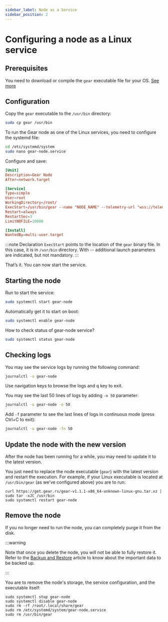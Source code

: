 ```yaml
---
sidebar_label: Node as a Service
sidebar_position: 2
---
```


# Сonfiguring a node as a Linux service

## Prerequisites

You need to download or compile the `gear` executable file for your OS. [See more](/docs/node/setting-up#install-with-pre-build-binary)

## Configuration

Copy the `gear` executable to the `/usr/bin` directory:

```bash
sudo cp gear /usr/bin
```

To run the Gear node as one of the Linux services, you need to configure the systemd file:

```bash
cd /etc/systemd/system
sudo nano gear-node.service
```

Configure and save:

```toml
[Unit]
Description=Gear Node
After=network.target

[Service]
Type=simple
User=root
WorkingDirectory=/root/
ExecStart=/usr/bin/gear --name "NODE_NAME" --telemetry-url "wss://telemetry.rs/submit 0"
Restart=always
RestartSec=3
LimitNOFILE=10000

[Install]
WantedBy=multi-user.target
```

:::note
Declaration `ExecStart` points to the location of the `gear` binary file. In this case, it is in `/usr/bin` directory.
With -- additional launch parameters are indicated, but not mandatory.
:::

That’s it. You can now start the service.

## Starting the node

Run to start the service:

```sh
sudo systemctl start gear-node
```

Automatically get it to start on boot:

```sh
sudo systemctl enable gear-node
```

How to check status of gear-node service?

```sh
sudo systemctl status gear-node
```

## Checking logs

You may see the service logs by running the following command:

```sh
journalctl -u gear-node
```

Use navigation keys to browse the logs and <kbd>q</kbd> key to exit.

You may see the last 50 lines of logs by adding `-n 50` parameter:

```sh
journalctl -u gear-node -n 50
```

Add `-f` parameter to see the last lines of logs in continuous mode (press Ctrl+C to exit):

```sh
journalctl -u gear-node -fn 50
```

## Update the node with the new version

After the node has been running for a while, you may need to update it to the latest version.

You just need to replace the node executable (`gear`) with the latest version and restart the execution. For example, if your Linux executable is located at `/usr/bin/gear` (as we've configured above) you are to run:

```
curl https://get.gear.rs/gear-v1.1.1-x86_64-unknown-linux-gnu.tar.xz | sudo tar -xJC /usr/bin
sudo systemctl restart gear-node
```

## Remove the node

If you no longer need to run the node, you can completely purge it from the disk.

:::warning

Note that once you delete the node, you will not be able to fully restore it. Refer to the [Backup and Restore](/docs/node/backup-restore) article to know about the important data to be backed up.

:::

You are to remove the node's storage, the service configuration, and the executable itself:

```
sudo systemctl stop gear-node
sudo systemctl disable gear-node
sudo rm -rf /root/.local/share/gear
sudo rm /etc/systemd/system/gear-node.service
sudo rm /usr/bin/gear
```
